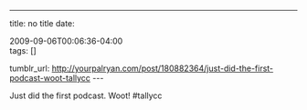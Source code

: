 ---
title: no title
date:

 2009-09-06T00:06:36-04:00  
tags:  []

tumblr_url:
http://yourpalryan.com/post/180882364/just-did-the-first-podcast-woot-tallycc
\-\--

Just did the first podcast. Woot! \#tallycc
